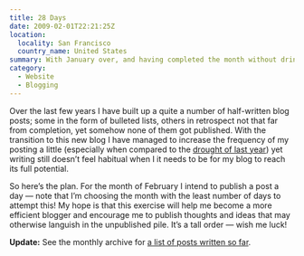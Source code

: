 ```yaml
---
title: 28 Days
date: 2009-02-01T22:21:25Z
location:
  locality: San Francisco
  country_name: United States
summary: With January over, and having completed the month without drinking coffee, so on to February and a far more ambitious challenge.
category:
  - Website
  - Blogging
---
```

Over the last few years I have built up a quite a number of half-written blog posts; some in the form of bulleted lists, others in retrospect not that far from completion, yet somehow none of them got published. With the transition to this new blog I have managed to increase the frequency of my posting a little (especially when compared to the [drought of last year][1]) yet writing still doesn’t feel habitual when I it needs to be for my blog to reach its full potential.

So here’s the plan. For the month of February I intend to publish a post a day — note that I’m choosing the month with the least number of days to attempt this! My hope is that this exercise will help me become a more efficient blogger and encourage me to publish thoughts and ideas that may otherwise languish in the unpublished pile. It’s a tall order — wish me luck!

**Update:** See the monthly archive for [a list of posts written so far][2].

[1]: /2008/
[2]: /2009/02/
